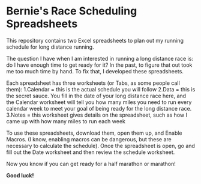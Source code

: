 # Bernie's Race Scheduling Spreadsheets

This repository contains two Excel spreadsheets to plan out my running schedule for long distance running.

The question I have when I am interested in running a long distance race is: do I have enough time to get ready for it?
In the past, to figure that out took me too much time by hand.
To fix that, I developed these spreadsheets. 

Each spreadsheet has three worksheets (or Tabs, as some people call them):
1.Calendar = this is the actual schedule you will follow
2.Data = this is the secret sauce. You fill in the date of your long distance race here, and the Calendar worksheet will tell you how many miles you need to run every calendar week to meet your goal of being ready for the long distance race.
3.Notes = this worksheet gives details on the spreadsheet, such as how I came up with how many miles to run each week

To use these spreadsheets, download them, open them up, and Enable Macros. (I know, enabling macros can be dangerous, but these are necessary to calculate the schedule). Once the spreadsheet is open, go and fill out the Date worksheet and then review the schedule worksheet. 

Now you know if you can get ready for a half marathon or marathon! 

**Good luck!**
